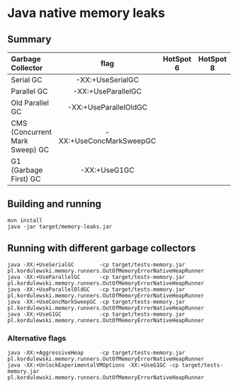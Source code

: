 # Java native memory leaks


## Summary
| Garbage Collector              |flag                     | HotSpot 6  | HotSpot 8  | HotSpot 9 | 
|:-------------------------------|:-----------------------:|:----------:|:----------:|:---------:|
| Serial GC                      | -XX:+UseSerialGC        |            |            |           | 
| Parallel GC                    | -XX:+UseParallelGC      |            |            |           | 
| Old Parallel GC                | -XX:+UseParallelOldGC   |            |            |           | 
| CMS (Concurrent Mark Sweep) GC | -XX:+UseConcMarkSweepGC |            |            |           | 
| G1 (Garbage First) GC          | -XX:+UseG1GC            |            |            |           | 


## Building and running
```
mvn install
java -jar target/memory-leaks.jar
```


## Running with different garbage collectors
```
java -XX:+UseSerialGC        -cp target/tests-memory.jar pl.kordulewski.memory.runners.OutOfMemoryErrorNativeHeapRunner
java -XX:+UseParallelGC      -cp target/tests-memory.jar pl.kordulewski.memory.runners.OutOfMemoryErrorNativeHeapRunner
java -XX:+UseParallelOldGC   -cp target/tests-memory.jar pl.kordulewski.memory.runners.OutOfMemoryErrorNativeHeapRunner
java -XX:+UseConcMarkSweepGC -cp target/tests-memory.jar pl.kordulewski.memory.runners.OutOfMemoryErrorNativeHeapRunner
java -XX:+UseG1GC            -cp target/tests-memory.jar pl.kordulewski.memory.runners.OutOfMemoryErrorNativeHeapRunner
```


### Alternative flags
```
java -XX:+AggressiveHeap     -cp target/tests-memory.jar pl.kordulewski.memory.runners.OutOfMemoryErrorNativeHeapRunner
java -XX:+UnlockExperimentalVMOptions -XX:+UseG1GC -cp target/tests-memory.jar pl.kordulewski.memory.runners.OutOfMemoryErrorNativeHeapRunner
```
